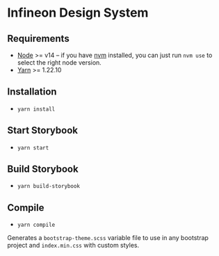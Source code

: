 # Infineon Design System

## Requirements

- [Node](https://nodejs.org/en/) >= v14 – if you have [nvm](https://github.com/creationix/nvm#node-version-manager---) installed, you can just run `nvm use` to select the right node version.
- [Yarn](https://classic.yarnpkg.com/en/) >= 1.22.10

## Installation

- `yarn install`

## Start Storybook

- `yarn start`

## Build Storybook

- `yarn build-storybook`

## Compile

- `yarn compile`

Generates a `bootstrap-theme.scss` variable file to use in any bootstrap project and `index.min.css` with custom styles.
